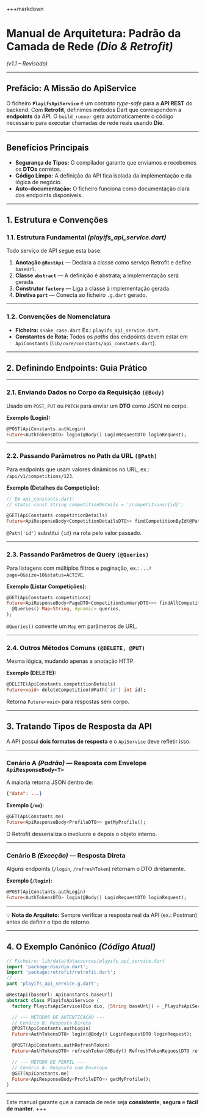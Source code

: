 +++markdown

# Manual de Arquitetura: Padrão da Camada de Rede *(Dio & Retrofit)*

*(v1.1 – Revisado)*

---

## Prefácio: A Missão do ApiService

O ficheiro **`PlayifsApiService`** é um contrato *type-safe* para a **API REST** do backend.
Com **Retrofit**, definimos métodos Dart que correspondem a **endpoints** da API.
O `build_runner` gera automaticamente o código necessário para executar chamadas de rede reais usando **Dio**.

---

## Benefícios Principais

* **Segurança de Tipos:** O compilador garante que enviamos e recebemos os **DTOs** corretos.
* **Código Limpo:** A definição da API fica isolada da implementação e da lógica de negócio.
* **Auto-documentação:** O ficheiro funciona como documentação clara dos endpoints disponíveis.

---

## 1. Estrutura e Convenções

### 1.1. Estrutura Fundamental *(playifs\_api\_service.dart)*

Todo serviço de API segue esta base:

1. **Anotação `@RestApi`** — Declara a classe como serviço Retrofit e define `baseUrl`.
2. **Classe `abstract`** — A definição é abstrata; a implementação será gerada.
3. **Construtor `factory`** — Liga a classe à implementação gerada.
4. **Diretiva `part`** — Conecta ao ficheiro `.g.dart` gerado.

---

### 1.2. Convenções de Nomenclatura

* **Ficheiro:** `snake_case.dart`
  Ex.: `playifs_api_service.dart`.
* **Constantes de Rota:** Todos os *paths* dos endpoints devem estar em `ApiConstants`
  (`lib/core/constants/api_constants.dart`).

---

## 2. Definindo Endpoints: Guia Prático

---

### 2.1. Enviando Dados no Corpo da Requisição `(@Body)`

Usado em `POST`, `PUT` ou `PATCH` para enviar um **DTO** como JSON no corpo.

**Exemplo (Login):**

```dart
@POST(ApiConstants.authLogin)
Future<AuthTokensDTO> login(@Body() LoginRequestDTO loginRequest);
```

---

### 2.2. Passando Parâmetros no Path da URL `(@Path)`

Para endpoints que usam valores dinâmicos no URL, ex.: `/api/v1/competitions/123`.

**Exemplo (Detalhes da Competição):**

```dart
// Em api_constants.dart:
// static const String competitionDetails = '/competitions/{id}';

@GET(ApiConstants.competitionDetails)
Future<ApiResponseBody<CompetitionDetailsDTO>> findCompetitionById(@Path('id') int id);
```

`@Path('id')` substitui `{id}` na rota pelo valor passado.

---

### 2.3. Passando Parâmetros de Query `(@Queries)`

Para listagens com múltiplos filtros e paginação, ex.:
`...?page=0&size=10&status=ACTIVE`.

**Exemplo (Listar Competições):**

```dart
@GET(ApiConstants.competitions)
Future<ApiResponseBody<PageDTO<CompetitionSummaryDTO>>> findAllCompetitions(
  @Queries() Map<String, dynamic> queries,
);
```

`@Queries()` converte um `Map` em parâmetros de URL.

---

### 2.4. Outros Métodos Comuns `(@DELETE, @PUT)`

Mesma lógica, mudando apenas a anotação HTTP.

**Exemplo (DELETE):**

```dart
@DELETE(ApiConstants.competitionDetails)
Future<void> deleteCompetition(@Path('id') int id);
```

Retorna `Future<void>` para respostas sem corpo.

---

## 3. Tratando Tipos de Resposta da API

A API possui **dois formatos de resposta** e o `ApiService` deve refletir isso.

---

### Cenário A *(Padrão)* — Resposta com Envelope `ApiResponseBody<T>`

A maioria retorna JSON dentro de:

```json
{"data": ...}
```

**Exemplo (`/me`):**

```dart
@GET(ApiConstants.me)
Future<ApiResponseBody<ProfileDTO>> getMyProfile();
```

O Retrofit desserializa o invólucro e depois o objeto interno.

---

### Cenário B *(Exceção)* — Resposta Direta

Alguns endpoints (`/login`, `/refreshToken`) retornam o DTO diretamente.

**Exemplo (`/login`):**

```dart
@POST(ApiConstants.authLogin)
Future<AuthTokensDTO> login(@Body() LoginRequestDTO loginRequest);
```

---

💡 **Nota do Arquiteto:**
Sempre verificar a resposta real da API (ex.: Postman) antes de definir o tipo de retorno.

---

## 4. O Exemplo Canónico *(Código Atual)*

```dart
// Ficheiro: lib/data/datasources/playifs_api_service.dart
import 'package:dio/dio.dart';
import 'package:retrofit/retrofit.dart';
// ...
part 'playifs_api_service.g.dart';

@RestApi(baseUrl: ApiConstants.baseUrl)
abstract class PlayifsApiService {
  factory PlayifsApiService(Dio dio, {String baseUrl}) = _PlayifsApiService;

  // --- MÉTODOS DE AUTENTICAÇÃO ---
  // Cenário B: Resposta Direta
  @POST(ApiConstants.authLogin)
  Future<AuthTokensDTO> login(@Body() LoginRequestDTO loginRequest);

  @POST(ApiConstants.authRefreshToken)
  Future<AuthTokensDTO> refreshToken(@Body() RefreshTokenRequestDTO refreshTokenRequest);

  // --- MÉTODO DE PERFIL ---
  // Cenário A: Resposta com Envelope
  @GET(ApiConstants.me)
  Future<ApiResponseBody<ProfileDTO>> getMyProfile();
}
```

---

Este manual garante que a camada de rede seja **consistente**, **segura** e **fácil de manter**.
+++
